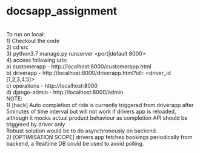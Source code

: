 # docsapp_assignment
</br>To run on local:
</br>	1) Checkout the code
</br>	2) cd src
</br>	3) python3.7 manage.py runserver <port|default 8000>
</br>	4) access following urls:
</br>		a) customerapp - http://localhost:8000/customerapp.html
</br>		b) driverapp - http://localhost:8000/driverapp.html?id= <driver_id [1,2,3,4,5]>
</br>		c) operations - http://localhost:8000
</br>		d) django-admin - http://localhost:8000/admin
</br>
NOTE:
</br>	1) [hack] Auto completion of ride is currently triggered from driverapp after 5minutes of time interval but will not 		work if drivers app is reloaded, although it mocks actual product behaviour as completion API should be triggered 	     by driver only
</br>	   Robust solution would be to do asynchronously on backend.
</br>	2) [OPTIMISATION SCOPE] drivers app fetches bookings periodically from backend, a Realtime DB could be used to avoid polling. 
